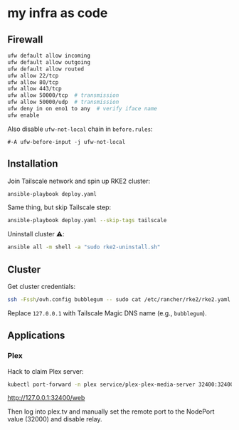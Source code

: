 # my infra as code

## Firewall

```sh
ufw default allow incoming
ufw default allow outgoing
ufw default allow routed
ufw allow 22/tcp
ufw allow 80/tcp
ufw allow 443/tcp
ufw allow 50000/tcp  # transmission
ufw allow 50000/udp  # transmission
ufw deny in on eno1 to any  # verify iface name
ufw enable
```

Also disable `ufw-not-local` chain in `before.rules`:

```
#-A ufw-before-input -j ufw-not-local
```

## Installation

Join Tailscale network and spin up RKE2 cluster:

```sh
ansible-playbook deploy.yaml
```

Same thing, but skip Tailscale step:

```sh
ansible-playbook deploy.yaml --skip-tags tailscale
```

Uninstall cluster ⚠️:

```sh
ansible all -m shell -a "sudo rke2-uninstall.sh"
```

## Cluster

Get cluster credentials:

```sh
ssh -Fssh/ovh.config bubblegum -- sudo cat /etc/rancher/rke2/rke2.yaml >~/.kube/config 2>/dev/null
```

Replace `127.0.0.1` with Tailscale Magic DNS name (e.g., `bubblegum`).

## Applications

### Plex

Hack to claim Plex server:

```sh
kubectl port-forward -n plex service/plex-plex-media-server 32400:32400
```

http://127.0.0.1:32400/web

Then log into plex.tv and manually set the remote port to the NodePort value (32000) and disable relay.
